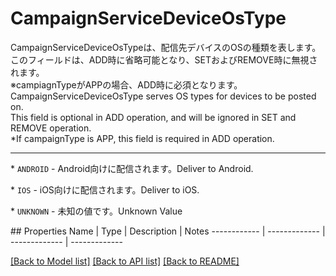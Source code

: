 # CampaignServiceDeviceOsType

<div lang=\"ja\"> CampaignServiceDeviceOsTypeは、配信先デバイスのOSの種類を表します。<br> このフィールドは、ADD時に省略可能となり、SETおよびREMOVE時に無視されます。<br> ※campiagnTypeがAPPの場合、ADD時に必須となります。 </div> <div lang=\"en\"> CampaignServiceDeviceOsType serves OS types for devices to be posted on.<br> This field is optional in ADD operation, and will be ignored in SET and REMOVE operation. <br> *If campaignType is APP, this field is required in ADD operation. </div> <hr> <p>* <code>ANDROID</code> - <span lang=\"ja\">Android向けに配信されます。</span><span lang=\"en\">Deliver to Android.</span></p> <p>* <code>IOS</code> - <span lang=\"ja\">iOS向けに配信されます。</span><span lang=\"en\">Deliver to iOS.</span></p> <p>* <code>UNKNOWN</code> - <span lang=\"ja\">未知の値です。</span><span lang=\"en\">Unknown Value</span></p> 
## Properties
Name | Type | Description | Notes
------------ | ------------- | ------------- | -------------

[[Back to Model list]](../README.md#documentation-for-models) [[Back to API list]](../README.md#documentation-for-api-endpoints) [[Back to README]](../README.md)


